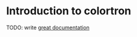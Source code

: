 # Introduction to colortron

TODO: write [great documentation](http://jacobian.org/writing/what-to-write/)
